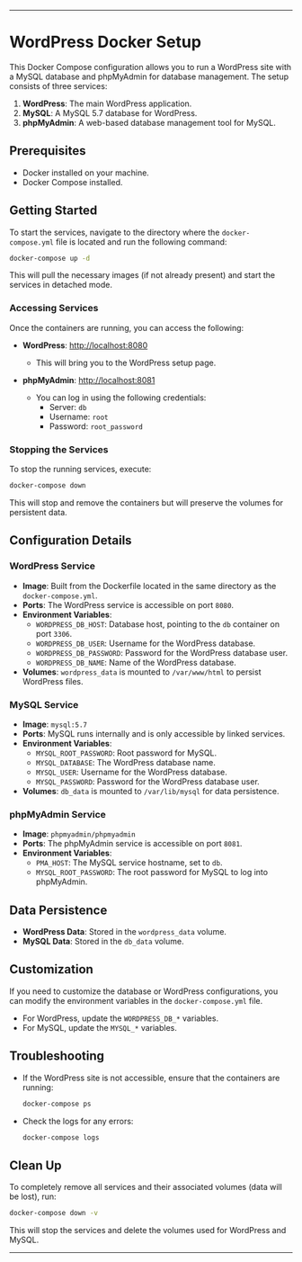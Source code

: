 

---
# WordPress Docker Setup

This Docker Compose configuration allows you to run a WordPress site with a MySQL database and phpMyAdmin for database management. The setup consists of three services:

1. **WordPress**: The main WordPress application.
2. **MySQL**: A MySQL 5.7 database for WordPress.
3. **phpMyAdmin**: A web-based database management tool for MySQL.

## Prerequisites

- Docker installed on your machine.
- Docker Compose installed.

## Getting Started

To start the services, navigate to the directory where the `docker-compose.yml` file is located and run the following command:

```bash
docker-compose up -d
```

This will pull the necessary images (if not already present) and start the services in detached mode.

### Accessing Services

Once the containers are running, you can access the following:

- **WordPress**: [http://localhost:8080](http://localhost:8080)
  - This will bring you to the WordPress setup page.
  
- **phpMyAdmin**: [http://localhost:8081](http://localhost:8081)
  - You can log in using the following credentials:
    - Server: `db`
    - Username: `root`
    - Password: `root_password`

### Stopping the Services

To stop the running services, execute:

```bash
docker-compose down
```

This will stop and remove the containers but will preserve the volumes for persistent data.

## Configuration Details

### WordPress Service

- **Image**: Built from the Dockerfile located in the same directory as the `docker-compose.yml`.
- **Ports**: The WordPress service is accessible on port `8080`.
- **Environment Variables**:
  - `WORDPRESS_DB_HOST`: Database host, pointing to the `db` container on port `3306`.
  - `WORDPRESS_DB_USER`: Username for the WordPress database.
  - `WORDPRESS_DB_PASSWORD`: Password for the WordPress database user.
  - `WORDPRESS_DB_NAME`: Name of the WordPress database.
- **Volumes**: `wordpress_data` is mounted to `/var/www/html` to persist WordPress files.

### MySQL Service

- **Image**: `mysql:5.7`
- **Ports**: MySQL runs internally and is only accessible by linked services.
- **Environment Variables**:
  - `MYSQL_ROOT_PASSWORD`: Root password for MySQL.
  - `MYSQL_DATABASE`: The WordPress database name.
  - `MYSQL_USER`: Username for the WordPress database.
  - `MYSQL_PASSWORD`: Password for the WordPress database user.
- **Volumes**: `db_data` is mounted to `/var/lib/mysql` for data persistence.

### phpMyAdmin Service

- **Image**: `phpmyadmin/phpmyadmin`
- **Ports**: The phpMyAdmin service is accessible on port `8081`.
- **Environment Variables**:
  - `PMA_HOST`: The MySQL service hostname, set to `db`.
  - `MYSQL_ROOT_PASSWORD`: The root password for MySQL to log into phpMyAdmin.

## Data Persistence

- **WordPress Data**: Stored in the `wordpress_data` volume.
- **MySQL Data**: Stored in the `db_data` volume.

## Customization

If you need to customize the database or WordPress configurations, you can modify the environment variables in the `docker-compose.yml` file.

- For WordPress, update the `WORDPRESS_DB_*` variables.
- For MySQL, update the `MYSQL_*` variables.

## Troubleshooting

- If the WordPress site is not accessible, ensure that the containers are running:
  
  ```bash
  docker-compose ps
  ```

- Check the logs for any errors:

  ```bash
  docker-compose logs
  ```

## Clean Up

To completely remove all services and their associated volumes (data will be lost), run:

```bash
docker-compose down -v
```

This will stop the services and delete the volumes used for WordPress and MySQL.

---


